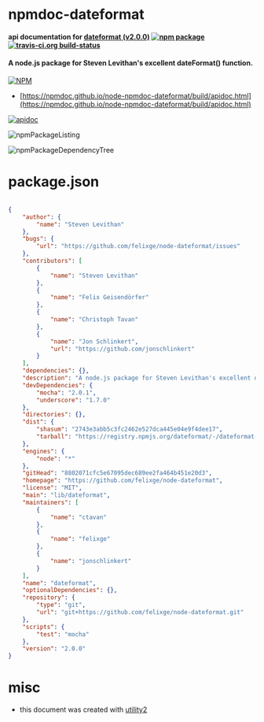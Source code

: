 # npmdoc-dateformat

#### api documentation for  [dateformat (v2.0.0)](https://github.com/felixge/node-dateformat)  [![npm package](https://img.shields.io/npm/v/npmdoc-dateformat.svg?style=flat-square)](https://www.npmjs.org/package/npmdoc-dateformat) [![travis-ci.org build-status](https://api.travis-ci.org/npmdoc/node-npmdoc-dateformat.svg)](https://travis-ci.org/npmdoc/node-npmdoc-dateformat)

#### A node.js package for Steven Levithan's excellent dateFormat() function.

[![NPM](https://nodei.co/npm/dateformat.png?downloads=true&downloadRank=true&stars=true)](https://www.npmjs.com/package/dateformat)

- [https://npmdoc.github.io/node-npmdoc-dateformat/build/apidoc.html](https://npmdoc.github.io/node-npmdoc-dateformat/build/apidoc.html)

[![apidoc](https://npmdoc.github.io/node-npmdoc-dateformat/build/screenCapture.buildCi.browser.%252Ftmp%252Fbuild%252Fapidoc.html.png)](https://npmdoc.github.io/node-npmdoc-dateformat/build/apidoc.html)

![npmPackageListing](https://npmdoc.github.io/node-npmdoc-dateformat/build/screenCapture.npmPackageListing.svg)

![npmPackageDependencyTree](https://npmdoc.github.io/node-npmdoc-dateformat/build/screenCapture.npmPackageDependencyTree.svg)



# package.json

```json

{
    "author": {
        "name": "Steven Levithan"
    },
    "bugs": {
        "url": "https://github.com/felixge/node-dateformat/issues"
    },
    "contributors": [
        {
            "name": "Steven Levithan"
        },
        {
            "name": "Felix Geisendörfer"
        },
        {
            "name": "Christoph Tavan"
        },
        {
            "name": "Jon Schlinkert",
            "url": "https://github.com/jonschlinkert"
        }
    ],
    "dependencies": {},
    "description": "A node.js package for Steven Levithan's excellent dateFormat() function.",
    "devDependencies": {
        "mocha": "2.0.1",
        "underscore": "1.7.0"
    },
    "directories": {},
    "dist": {
        "shasum": "2743e3abb5c3fc2462e527dca445e04e9f4dee17",
        "tarball": "https://registry.npmjs.org/dateformat/-/dateformat-2.0.0.tgz"
    },
    "engines": {
        "node": "*"
    },
    "gitHead": "8802071cfc5e67095dec689ee2fa464b451e20d3",
    "homepage": "https://github.com/felixge/node-dateformat",
    "license": "MIT",
    "main": "lib/dateformat",
    "maintainers": [
        {
            "name": "ctavan"
        },
        {
            "name": "felixge"
        },
        {
            "name": "jonschlinkert"
        }
    ],
    "name": "dateformat",
    "optionalDependencies": {},
    "repository": {
        "type": "git",
        "url": "git+https://github.com/felixge/node-dateformat.git"
    },
    "scripts": {
        "test": "mocha"
    },
    "version": "2.0.0"
}
```



# misc
- this document was created with [utility2](https://github.com/kaizhu256/node-utility2)
